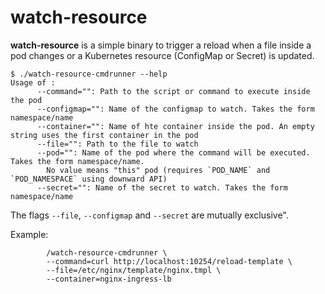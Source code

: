 # watch-resource

**watch-resource** is a simple binary to trigger a reload when a file inside a pod changes or a Kubernetes resource (ConfigMap or Secret) is updated.

```
$ ./watch-resource-cmdrunner --help
Usage of :
      --command="": Path to the script or command to execute inside the pod
      --configmap="": Name of the configmap to watch. Takes the form namespace/name
      --container="": Name of hte container inside the pod. An empty string uses the first container in the pod
      --file="": Path to the file to watch
      --pod="": Name of the pod where the command will be executed. Takes the form namespace/name.
		No value means "this" pod (requires `POD_NAME` and `POD_NAMESPACE` using downward API)
      --secret="": Name of the secret to watch. Takes the form namespace/name
```

The flags `--file`, `--configmap` and `--secret` are mutually exclusive".


Example:
```
        /watch-resource-cmdrunner \
        --command=curl http://localhost:10254/reload-template \
        --file=/etc/nginx/template/nginx.tmpl \
        --container=nginx-ingress-lb
```

